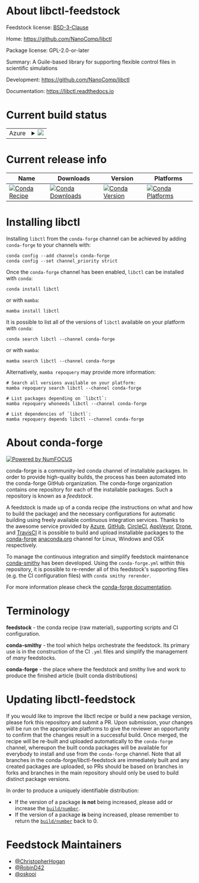 About libctl-feedstock
======================

Feedstock license: [BSD-3-Clause](https://github.com/conda-forge/libctl-feedstock/blob/main/LICENSE.txt)

Home: https://github.com/NanoComp/libctl

Package license: GPL-2.0-or-later

Summary: A Guile-based library for supporting flexible control files in scientific simulations

Development: https://github.com/NanoComp/libctl

Documentation: https://libctl.readthedocs.io

Current build status
====================


<table>
    
  <tr>
    <td>Azure</td>
    <td>
      <details>
        <summary>
          <a href="https://dev.azure.com/conda-forge/feedstock-builds/_build/latest?definitionId=525&branchName=main">
            <img src="https://dev.azure.com/conda-forge/feedstock-builds/_apis/build/status/libctl-feedstock?branchName=main">
          </a>
        </summary>
        <table>
          <thead><tr><th>Variant</th><th>Status</th></tr></thead>
          <tbody><tr>
              <td>linux_64</td>
              <td>
                <a href="https://dev.azure.com/conda-forge/feedstock-builds/_build/latest?definitionId=525&branchName=main">
                  <img src="https://dev.azure.com/conda-forge/feedstock-builds/_apis/build/status/libctl-feedstock?branchName=main&jobName=linux&configuration=linux%20linux_64_" alt="variant">
                </a>
              </td>
            </tr><tr>
              <td>linux_aarch64</td>
              <td>
                <a href="https://dev.azure.com/conda-forge/feedstock-builds/_build/latest?definitionId=525&branchName=main">
                  <img src="https://dev.azure.com/conda-forge/feedstock-builds/_apis/build/status/libctl-feedstock?branchName=main&jobName=linux&configuration=linux%20linux_aarch64_" alt="variant">
                </a>
              </td>
            </tr><tr>
              <td>linux_ppc64le</td>
              <td>
                <a href="https://dev.azure.com/conda-forge/feedstock-builds/_build/latest?definitionId=525&branchName=main">
                  <img src="https://dev.azure.com/conda-forge/feedstock-builds/_apis/build/status/libctl-feedstock?branchName=main&jobName=linux&configuration=linux%20linux_ppc64le_" alt="variant">
                </a>
              </td>
            </tr><tr>
              <td>osx_64</td>
              <td>
                <a href="https://dev.azure.com/conda-forge/feedstock-builds/_build/latest?definitionId=525&branchName=main">
                  <img src="https://dev.azure.com/conda-forge/feedstock-builds/_apis/build/status/libctl-feedstock?branchName=main&jobName=osx&configuration=osx%20osx_64_" alt="variant">
                </a>
              </td>
            </tr><tr>
              <td>osx_arm64</td>
              <td>
                <a href="https://dev.azure.com/conda-forge/feedstock-builds/_build/latest?definitionId=525&branchName=main">
                  <img src="https://dev.azure.com/conda-forge/feedstock-builds/_apis/build/status/libctl-feedstock?branchName=main&jobName=osx&configuration=osx%20osx_arm64_" alt="variant">
                </a>
              </td>
            </tr>
          </tbody>
        </table>
      </details>
    </td>
  </tr>
</table>

Current release info
====================

| Name | Downloads | Version | Platforms |
| --- | --- | --- | --- |
| [![Conda Recipe](https://img.shields.io/badge/recipe-libctl-green.svg)](https://anaconda.org/conda-forge/libctl) | [![Conda Downloads](https://img.shields.io/conda/dn/conda-forge/libctl.svg)](https://anaconda.org/conda-forge/libctl) | [![Conda Version](https://img.shields.io/conda/vn/conda-forge/libctl.svg)](https://anaconda.org/conda-forge/libctl) | [![Conda Platforms](https://img.shields.io/conda/pn/conda-forge/libctl.svg)](https://anaconda.org/conda-forge/libctl) |

Installing libctl
=================

Installing `libctl` from the `conda-forge` channel can be achieved by adding `conda-forge` to your channels with:

```
conda config --add channels conda-forge
conda config --set channel_priority strict
```

Once the `conda-forge` channel has been enabled, `libctl` can be installed with `conda`:

```
conda install libctl
```

or with `mamba`:

```
mamba install libctl
```

It is possible to list all of the versions of `libctl` available on your platform with `conda`:

```
conda search libctl --channel conda-forge
```

or with `mamba`:

```
mamba search libctl --channel conda-forge
```

Alternatively, `mamba repoquery` may provide more information:

```
# Search all versions available on your platform:
mamba repoquery search libctl --channel conda-forge

# List packages depending on `libctl`:
mamba repoquery whoneeds libctl --channel conda-forge

# List dependencies of `libctl`:
mamba repoquery depends libctl --channel conda-forge
```


About conda-forge
=================

[![Powered by
NumFOCUS](https://img.shields.io/badge/powered%20by-NumFOCUS-orange.svg?style=flat&colorA=E1523D&colorB=007D8A)](https://numfocus.org)

conda-forge is a community-led conda channel of installable packages.
In order to provide high-quality builds, the process has been automated into the
conda-forge GitHub organization. The conda-forge organization contains one repository
for each of the installable packages. Such a repository is known as a *feedstock*.

A feedstock is made up of a conda recipe (the instructions on what and how to build
the package) and the necessary configurations for automatic building using freely
available continuous integration services. Thanks to the awesome service provided by
[Azure](https://azure.microsoft.com/en-us/services/devops/), [GitHub](https://github.com/),
[CircleCI](https://circleci.com/), [AppVeyor](https://www.appveyor.com/),
[Drone](https://cloud.drone.io/welcome), and [TravisCI](https://travis-ci.com/)
it is possible to build and upload installable packages to the
[conda-forge](https://anaconda.org/conda-forge) [anaconda.org](https://anaconda.org/)
channel for Linux, Windows and OSX respectively.

To manage the continuous integration and simplify feedstock maintenance
[conda-smithy](https://github.com/conda-forge/conda-smithy) has been developed.
Using the ``conda-forge.yml`` within this repository, it is possible to re-render all of
this feedstock's supporting files (e.g. the CI configuration files) with ``conda smithy rerender``.

For more information please check the [conda-forge documentation](https://conda-forge.org/docs/).

Terminology
===========

**feedstock** - the conda recipe (raw material), supporting scripts and CI configuration.

**conda-smithy** - the tool which helps orchestrate the feedstock.
                   Its primary use is in the construction of the CI ``.yml`` files
                   and simplify the management of *many* feedstocks.

**conda-forge** - the place where the feedstock and smithy live and work to
                  produce the finished article (built conda distributions)


Updating libctl-feedstock
=========================

If you would like to improve the libctl recipe or build a new
package version, please fork this repository and submit a PR. Upon submission,
your changes will be run on the appropriate platforms to give the reviewer an
opportunity to confirm that the changes result in a successful build. Once
merged, the recipe will be re-built and uploaded automatically to the
`conda-forge` channel, whereupon the built conda packages will be available for
everybody to install and use from the `conda-forge` channel.
Note that all branches in the conda-forge/libctl-feedstock are
immediately built and any created packages are uploaded, so PRs should be based
on branches in forks and branches in the main repository should only be used to
build distinct package versions.

In order to produce a uniquely identifiable distribution:
 * If the version of a package **is not** being increased, please add or increase
   the [``build/number``](https://docs.conda.io/projects/conda-build/en/latest/resources/define-metadata.html#build-number-and-string).
 * If the version of a package **is** being increased, please remember to return
   the [``build/number``](https://docs.conda.io/projects/conda-build/en/latest/resources/define-metadata.html#build-number-and-string)
   back to 0.

Feedstock Maintainers
=====================

* [@ChristopherHogan](https://github.com/ChristopherHogan/)
* [@RobinD42](https://github.com/RobinD42/)
* [@oskooi](https://github.com/oskooi/)

